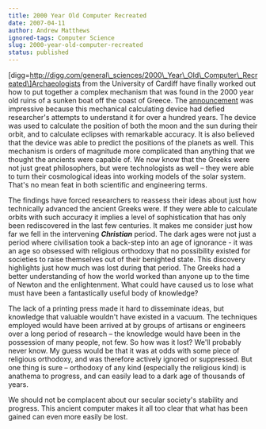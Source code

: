 ```yaml
---
title: 2000 Year Old Computer Recreated
date: 2007-04-11
author: Andrew Matthews
ignored-tags: Computer Science
slug: 2000-year-old-computer-recreated
status: published
---
```


\[digg=http://digg.com/general\_sciences/2000\_Year\_Old\_Computer\_Recreated\]Archaeologists from the University of Cardiff have finally worked out how to put together a complex mechanism that was found in the 2000 year old ruins of a sunken boat off the coast of Greece. The [announcement](http://www.xcess.info/publications.aspx?id=8e9f381e-20a9-46f2-a2cd-2c9a33a825f1) was impressive because this mechanical calculating device had defied researcher's attempts to understand it for over a hundred years. The device was used to calculate the position of both the moon and the sun during their orbit, and to calculate eclipses with remarkable accuracy. It is also believed that the device was able to predict the positions of the planets as well. This mechanism is orders of magnitude more complicated than anything that we thought the ancients were capable of. We now know that the Greeks were not just great philosophers, but were technologists as well – they were able to turn their cosmological ideas into working models of the solar system. That's no mean feat in both scientific and engineering terms.

The findings have forced researchers to reassess their ideas about just how technically advanced the ancient Greeks were. If they were able to calculate orbits with such accuracy it implies a level of sophistication that has only been rediscovered in the last few centuries. It makes me consider just how far we fell in the intervening ***Christian*** period. The dark ages were not just a period where civilisation took a back-step into an age of ignorance - it was an age so obsessed with religious orthodoxy that no possibility existed for societies to raise themselves out of their benighted state. This discovery highlights just how much was lost during that period. The Greeks had a better understanding of how the world worked than anyone up to the time of Newton and the enlightenment. What could have caused us to lose what must have been a fantastically useful body of knowledge?

The lack of a printing press made it hard to disseminate ideas, but knowledge that valuable wouldn't have existed in a vacuum. The techniques employed would have been arrived at by groups of artisans or engineers over a long period of research – the knowledge would have been in the possession of many people, not few. So how was it lost? We'll probably never know. My guess would be that it was at odds with some piece of religious orthodoxy, and was therefore actively ignored or suppressed. But one thing is sure – orthodoxy of any kind (especially the religious kind) is anathema to progress, and can easily lead to a dark age of thousands of years.

We should not be complacent about our secular society's stability and progress. This ancient computer makes it all too clear that what has been gained can even more easily be lost.
